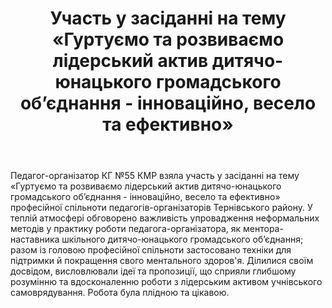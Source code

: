 ﻿---
title: Участь у засіданні на тему «Гуртуємо та розвиваємо лідерський актив дитячо-юнацького громадського об’єднання - інноваційно, весело та ефективно»
---

Педагог-організатор КГ №55 КМР взяла участь у засіданні на тему «Гуртуємо та розвиваємо лідерський актив дитячо-юнацького громадського об’єднання - інноваційно, весело та ефективно» професійної спільноти педагогів-організаторів Тернівського району. У теплій атмосфері обговорено важливість упровадження неформальних методів у практику роботи педагога-організатора, як ментора-наставника шкільного дитячо-юнацького громадського об’єднання; разом із головою професійної спільноти застосовано техніки для підтримки й покращення свого ментального здоров'я. Ділилися своїм досвідом, висловлювали ідеї та пропозиції, що сприяли глибшому розумінню та вдосконаленню роботи з лідерським активом учнівського самоврядування. Робота була плідною та цікавою.

<slideshow />
